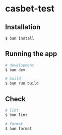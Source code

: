 # casbet-test

## Installation

```bash
$ bun install
```

## Running the app

```bash
# development
$ bun dev

# build
$ bun run build
```

## Check

```bash
# lint
$ bun lint

# format
$ bun format
```